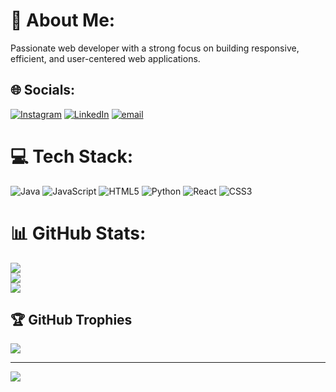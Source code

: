 # 💫 About Me:
Passionate web developer with a strong focus on building responsive, efficient, and user-centered web applications.


## 🌐 Socials:
[![Instagram](https://img.shields.io/badge/Instagram-%23E4405F.svg?logo=Instagram&logoColor=white)](https://instagram.com/hemanth._.gowdru) [![LinkedIn](https://img.shields.io/badge/LinkedIn-%230077B5.svg?logo=linkedin&logoColor=white)](www.linkedin.com/in/hemanth-k-54760a394) [![email](https://img.shields.io/badge/Email-D14836?logo=gmail&logoColor=white)](mailto:hemanthkumar2545@gmail.com) 

# 💻 Tech Stack:
![Java](https://img.shields.io/badge/java-%23ED8B00.svg?style=for-the-badge&logo=openjdk&logoColor=white) ![JavaScript](https://img.shields.io/badge/javascript-%23323330.svg?style=for-the-badge&logo=javascript&logoColor=%23F7DF1E) ![HTML5](https://img.shields.io/badge/html5-%23E34F26.svg?style=for-the-badge&logo=html5&logoColor=white) ![Python](https://img.shields.io/badge/python-3670A0?style=for-the-badge&logo=python&logoColor=ffdd54) ![React](https://img.shields.io/badge/react-%2320232a.svg?style=for-the-badge&logo=react&logoColor=%2361DAFB) ![CSS3](https://img.shields.io/badge/css3-%231572B6.svg?style=for-the-badge&logo=css3&logoColor=white)
# 📊 GitHub Stats:
![](https://github-readme-stats.vercel.app/api?username=Hemanth-k04&theme=dark&hide_border=false&include_all_commits=false&count_private=false)<br/>
![](https://nirzak-streak-stats.vercel.app/?user=Hemanth-k04&theme=dark&hide_border=false)<br/>
![](https://github-readme-stats.vercel.app/api/top-langs/?username=Hemanth-k04&theme=dark&hide_border=false&include_all_commits=false&count_private=false&layout=compact)

## 🏆 GitHub Trophies
![](https://github-profile-trophy.vercel.app/?username=Hemanth-k04&theme=onedark&no-frame=false&no-bg=true&margin-w=4)

---
[![](https://visitcount.itsvg.in/api?id=Hemanth-k04&icon=0&color=0)](https://visitcount.itsvg.in)

<!-- Proudly created with GPRM ( https://gprm.itsvg.in ) -->
